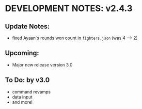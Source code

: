 # DEVELOPMENT NOTES: v2.4.3

## Update Notes:
- fixed Ayaan's rounds won count in `fighters.json` (was 4 --> 2)

## Upcoming:
- Major new release version 3.0

## To Do: by v3.0
-  command revamps
-  data input
-  and more!